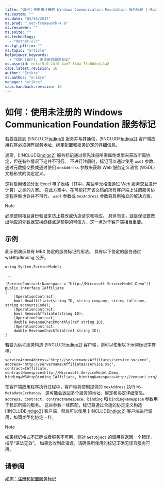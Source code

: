 ```yaml
---
title: "如何：使用未注册的 Windows Communication Foundation 服务标记 | Microsoft Docs"
ms.custom: ""
ms.date: "03/30/2017"
ms.prod: ".net-framework-4.6"
ms.reviewer: ""
ms.suite: ""
ms.technology: 
  - "dotnet-clr"
ms.tgt_pltfrm: ""
ms.topic: "article"
helpviewer_keywords: 
  - "COM [WCF], 未注册的服务标记"
ms.assetid: ee3cf5c0-24f0-4ae7-81da-73a60de4a1a8
caps.latest.revision: 16
author: "Erikre"
ms.author: "erikre"
manager: "erikre"
caps.handback.revision: 16
---
```

# 如何：使用未注册的 Windows Communication Foundation 服务标记
若要连接到 [!INCLUDE[indigo1](../../../../includes/indigo1-md.md)] 服务并与其通信，[!INCLUDE[indigo2](../../../../includes/indigo2-md.md)] 客户端应用程序必须拥有服务地址、绑定配置和服务协定的详细信息。  
  
 通常，[!INCLUDE[indigo2](../../../../includes/indigo2-md.md)] 服务标记通过预先注册所需属性类型来获取所需协定，但在有些情况下这并不可行。  不进行注册时，标记可以通过使用 `wsdl` 参数、通过元数据交换或通过使用 `mexAddress` 参数来获取 Web 服务定义语言 \(WSDL\) 文档形式的协定定义。  
  
 这将启用诸如分发 Excel 电子表格（其中，某些单元格值通过 Web 服务交互进行计算）之类的方案。  在此方案中，在可能打开该文档的所有客户端上注册服务协定程序集也许并不可行。  `wsdl` 参数或 `mexAddress` 参数将启用独立的解决方案。  
  
> [!NOTE]
>  必须使用相互身份验证来防止篡改或伪造请求和响应。  具体而言，就是保证要做出响应的元数据交换终结点是预期的可信方，这一点对于客户端相当重要。  
  
## 示例  
 此示例演示具有 MEX 协定的服务标记的用法。  具有以下协定的服务通过 wsHttpBinding 公开。  
  
```  
using System.ServiceModel;  
  
...  
  
[ServiceContract(Namespace = "http://Microsoft.ServiceModel.Demo")]  
public interface IAffiliate  
{  
    [OperationContract]  
    bool NewAffiliate(string ID, string company, string fullname, string accountsCode);  
    [OperationContract]  
    bool RemoveAffiliate(string ID);  
    [OperationContract]  
    double RevenueCheckMonthly(ref string ID);  
    [OperationContract]  
    double RevenueCheckTotal(ref string ID);  
}  
```  
  
 若要为远程服务构造 [!INCLUDE[indigo2](../../../../includes/indigo2-md.md)] 客户端，则可以使用以下示例标记字符串。  
  
```  
service4:mexAddress="http://servername/Affiliates/service.svc/mex",  
address="http://servername/Affiliates/service.svc",  
contract=IAffiliate, contractNamespace=http://Microsoft.ServiceModel.Demo,  
binding=WSHttpBinding_IAffiliate, bindingNamespace=http://tempuri.org/  
```  
  
 在客户端应用程序执行过程中，客户端将使用提供的 `mexAddress` 执行 `WS-MetadataExchange`。  这可能会返回多个服务的地址、绑定和协定详细信息。  `address`、`contract`、`contractNamespace`、`binding` 和 `bindingNamespace` 参数用于标识所需的服务。  这些参数一经匹配，标记将通过合适的协定定义构造 [!INCLUDE[indigo2](../../../../includes/indigo2-md.md)] 客户端，然后可以使用 [!INCLUDE[indigo2](../../../../includes/indigo2-md.md)] 客户端进行调用，如同类型化协定一样。  
  
> [!NOTE]
>  如果标记格式不正确或者服务不可用，则对 `GetObject` 的调用将返回一个错误，指示“语法无效”。  如果您收到此错误，请确保所使用的标记正确无误且服务可用。  
  
## 请参阅  
 [如何：注册和配置服务标记](../../../../docs/framework/wcf/feature-details/how-to-register-and-configure-a-service-moniker.md)